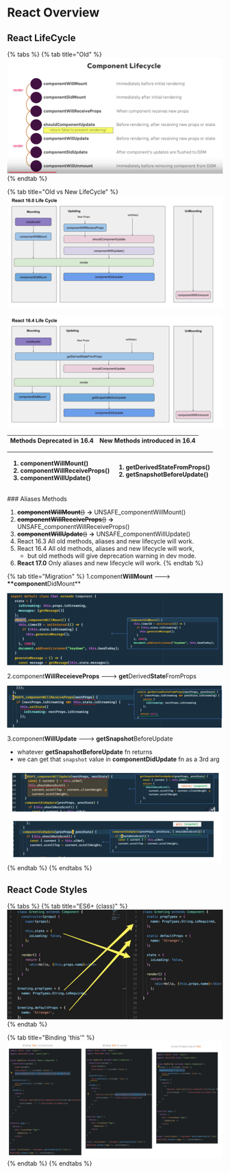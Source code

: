 # React Overview

## React LifeCycle

{% tabs %}
{% tab title="Old" %}
![](../../.gitbook/assets/image-191.png)
{% endtab %}

{% tab title="Old vs New LifeCycle" %}
![](../../.gitbook/assets/image-37.png)

![](../../.gitbook/assets/image-21.png)

| Methods Deprecated in 16.4 | New Methods introduced in 16.4 |
| :--- | :--- |


<table>
  <thead>
    <tr>
      <th style="text-align:left">
        <ol>
          <li>component<b>WillMount</b>()</li>
          <li>component<b>WillReceiveProps</b>()</li>
          <li>component<b>WillUpdate</b>()</li>
        </ol>
      </th>
      <th style="text-align:left">
        <ol>
          <li>getDerivedStateFromProps()</li>
          <li>getSnapshotBeforeUpdate()</li>
        </ol>
      </th>
    </tr>
  </thead>
  <tbody></tbody>
</table>### Aliases Methods

1. ~~**componentWillMount**\(\)~~ **→**  UNSAFE\_componentWillMount\(\)
2. ~~**componentWillReceiveProps**\(\)~~ **→**  UNSAFE\_componentWillReceiveProps\(\)
3. ~~**componentWillUpdate**\(\)~~ **→** UNSAFE\_componentWillUpdate\(\)
4. React 16.3 All old methods, aliases and new lifecycle will work.
5. React 16.4 All old methods, aliases and new lifecycle will work, 
   * but old methods will give deprecation warning in dev mode.
6. **React 17.0** Only aliases and new lifecycle will work.
{% endtab %}

{% tab title="Migration" %}
1.component**WillMount** ---&gt; **\*\*component**DidMount\*\*

![just a name change](../../.gitbook/assets/image-25.png)

2.component**WillReceieveProps** ---&gt; **get**Derived**State**FromProps

![since newFn is static &apos;this&apos; is not accessible \(i.e. this.state.xxxx\)](../../.gitbook/assets/image-172.png)

3.component**WillUpdate** ---&gt; **getSnapshot**BeforeUpdate

* whatever **getSnapshotBeforeUpdate** fn returns 
* we can get that `snapshot` value in **componentDidUpdate** fn as a 3rd arg

![](../../.gitbook/assets/image-47.png)
{% endtab %}
{% endtabs %}

## React Code Styles

{% tabs %}
{% tab title="ES6+ \(class\)" %}
![](../../.gitbook/assets/image-107.png)
{% endtab %}

{% tab title="Binding \'this\'" %}
![](../../.gitbook/assets/image-56.png)
{% endtab %}
{% endtabs %}

